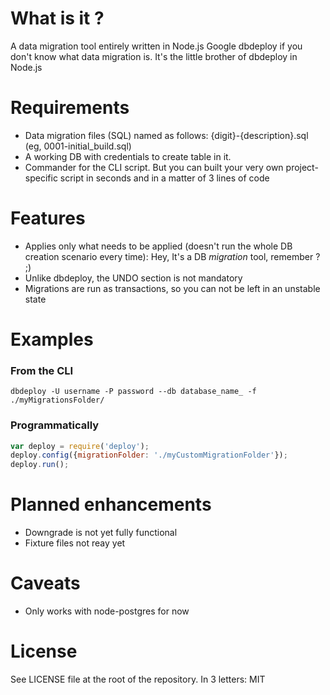 # What is it ?

A data migration tool entirely written in Node.js
Google dbdeploy if you don't know what data migration is.
It's the little brother of dbdeploy in Node.js

# Requirements

* Data migration files (SQL) named as follows: {digit}-{description}.sql (eg, 0001-initial_build.sql)
* A working DB with credentials to create table in it.
* Commander for the CLI script. But you can built your very own project-specific script in seconds and in a matter of 3 lines of code

# Features

* Applies only what needs to be applied (doesn't run the whole DB creation scenario every time): Hey, It's a DB _migration_ tool, remember ? ;)
* Unlike dbdeploy, the UNDO section is not mandatory
* Migrations are run as transactions, so you can not be left in an unstable state

# Examples

### From the CLI

```
dbdeploy -U username -P password --db database_name_ -f ./myMigrationsFolder/
```

### Programmatically

```javascript
var deploy = require('deploy');
deploy.config({migrationFolder: './myCustomMigrationFolder'});
deploy.run();
```

# Planned enhancements

* Downgrade is not yet fully functional
* Fixture files not reay yet

# Caveats

* Only works with node-postgres for now

# License

See LICENSE file at the root of the repository. In 3 letters: MIT
